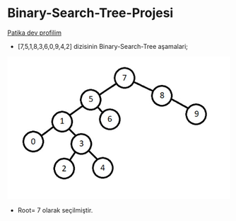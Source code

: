# Binary-Search-Tree-Projesi
 [Patika dev profilim](https://app.patika.dev/gulnihall)

- [7,5,1,8,3,6,0,9,4,2] dizisinin Binary-Search-Tree aşamalari;

 ![Binary Search Tree](img/68747470733a2f2f6c6976652e737461746963666c69636b722e636f6d2f36353533352f35323131323136353036385f616131343531313738655f7a2e6a7067.jpg)
 - Root= 7 olarak seçilmiştir.